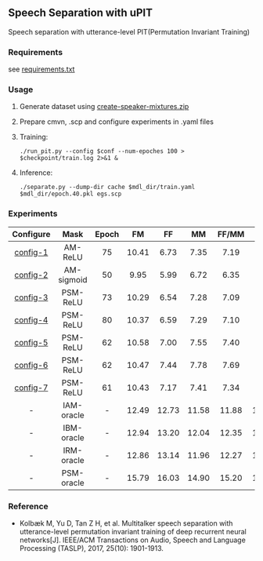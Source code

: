 ## Speech Separation with uPIT

Speech separation with utterance-level PIT(Permutation Invariant Training)

### Requirements

see [requirements.txt](requirements.txt)

### Usage

1. Generate dataset using [create-speaker-mixtures.zip](http://www.merl.com/demos/deep-clustering/create-speaker-mixtures.zip)

2. Prepare cmvn, .scp and configure experiments in .yaml files

3. Training:
    ```shell
    ./run_pit.py --config $conf --num-epoches 100 > $checkpoint/train.log 2>&1 &
    ```

4. Inference:
    ```
    ./separate.py --dump-dir cache $mdl_dir/train.yaml $mdl_dir/epoch.40.pkl egs.scp
    ```

### Experiments

| Configure | Mask | Epoch |  FM   |  FF  |  MM  | FF/MM | AVG  |
| :-------: | :--: | :---: | :---: | :--: | :--: | :---: | :--: |
| [config-1](conf/1.config.yaml) |  AM-ReLU    |  75   | 10.41 |  6.73 |  7.35 | 7.19  | 8.82  |
| [config-2](conf/2.config.yaml) |  AM-sigmoid |  50   | 9.95  |  5.99 |  6.72 | 6.35  | 8.26  |
| [config-3](conf/3.config.yaml) |  PSM-ReLU   |  73   | 10.29 |  6.54 |  7.28 | 7.09  | 8.71  |
| [config-4](conf/4.config.yaml) |  PSM-ReLU   |  80   | 10.37 |  6.59 |  7.29 | 7.10  | 8.76  |
| [config-5](conf/5.config.yaml) |  PSM-ReLU   |  62   | 10.58 |  7.00 |  7.55 | 7.40  | 9.01  |
| [config-6](conf/6.config.yaml) |  PSM-ReLU   |  62   | 10.47 |  7.44 |  7.78 | 7.69  | 9.10  |
| [config-7](conf/7.config.yaml) |  PSM-ReLU   |  61   | 10.43 |  7.17 |  7.41 | 7.34  | 8.91  |
|             -                  |  IAM-oracle |   -   | 12.49 | 12.73 | 11.58 | 11.88 | 12.19 |
|             -                  |  IBM-oracle |   -   | 12.94 | 13.20 | 12.04 | 12.35 | 12.65 |
|             -                  |  IRM-oracle |   -   | 12.86 | 13.14 | 11.96 | 12.27 | 12.57 |
|             -                  |  PSM-oracle |   -   | 15.79 | 16.03 | 14.90 | 15.20 | 15.50 |


### Reference

* Kolbæk M, Yu D, Tan Z H, et al. Multitalker speech separation with utterance-level permutation invariant training of deep recurrent neural networks[J]. IEEE/ACM Transactions on Audio, Speech and Language Processing (TASLP), 2017, 25(10): 1901-1913.